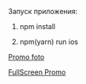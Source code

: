 Запуск приложения: 

1. npm install 

2. npm(yarn) run ios

[Promo foto](https://prnt.sc/tmmo03)

[FullScreen Promo](https://prnt.sc/tmmp0j)
